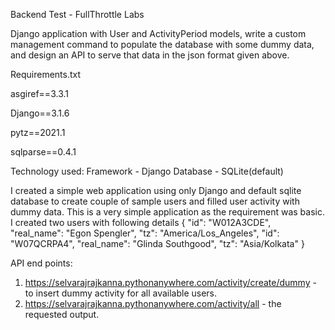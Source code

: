 Backend Test - FullThrottle Labs

Django application with User and ActivityPeriod models, write a custom management command to populate the database with some dummy data, and design an API to serve that data in the json format given above.

Requirements.txt

asgiref==3.3.1

Django==3.1.6

pytz==2021.1

sqlparse==0.4.1

Technology used:
Framework - Django
Database - SQLite(default)

I created a simple web application using only Django and default sqlite database to create couple of sample users and filled user activity with dummy data. This is a very simple application as the requirement was basic.
I created two users with following details 
{
  "id": "W012A3CDE", "real_name": "Egon Spengler", "tz": "America/Los_Angeles", 
  "id": "W07QCRPA4", "real_name": "Glinda Southgood", "tz": "Asia/Kolkata"
}


API end points:
1) https://selvarajrajkanna.pythonanywhere.com/activity/create/dummy - to insert dummy activity for all available users.
2) https://selvarajrajkanna.pythonanywhere.com/activity/all - the requested output.
